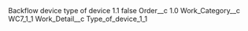 <?xml version="1.0" encoding="UTF-8"?>
<CustomMetadata xmlns="http://soap.sforce.com/2006/04/metadata" xmlns:xsi="http://www.w3.org/2001/XMLSchema-instance" xmlns:xsd="http://www.w3.org/2001/XMLSchema">
    <label>Backflow device type of device 1.1</label>
    <protected>false</protected>
    <values>
        <field>Order__c</field>
        <value xsi:type="xsd:double">1.0</value>
    </values>
    <values>
        <field>Work_Category__c</field>
        <value xsi:type="xsd:string">WC7_1_1</value>
    </values>
    <values>
        <field>Work_Detail__c</field>
        <value xsi:type="xsd:string">Type_of_device_1_1</value>
    </values>
</CustomMetadata>
